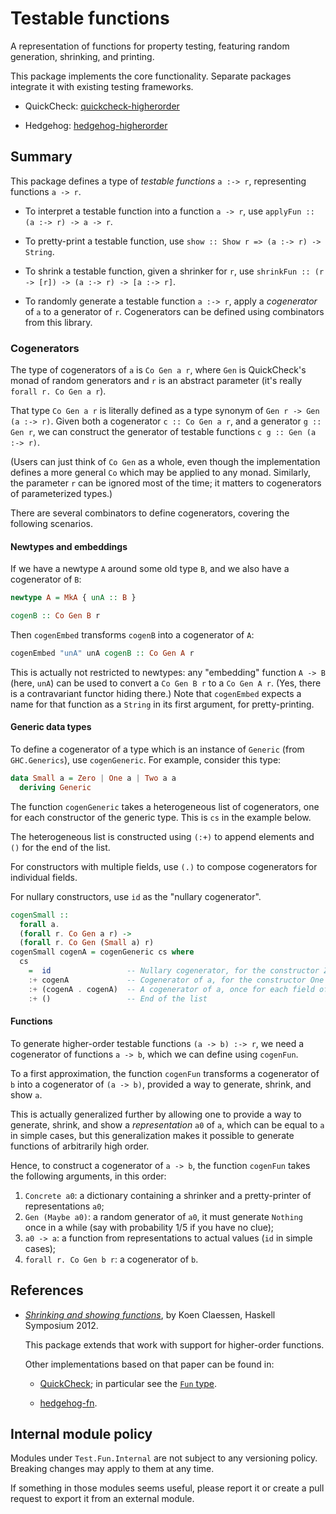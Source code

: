 # Testable functions

A representation of functions for property testing, featuring
random generation, shrinking, and printing.

This package implements the core functionality.
Separate packages integrate it with existing testing frameworks.

- QuickCheck: [quickcheck-higherorder](https://github.com/Lysxia/quickcheck-higherorder)

- Hedgehog: [hedgehog-higherorder](https://github.com/Lysxia/hedgehog-higherorder)

## Summary

This package defines a type of *testable functions* `a :-> r`,
representing functions `a -> r`.

- To interpret a testable function into a function `a -> r`,
  use `applyFun :: (a :-> r) -> a -> r`.

- To pretty-print a testable function,
  use `show :: Show r => (a :-> r) -> String`.

- To shrink a testable function, given a shrinker for `r`,
  use `shrinkFun :: (r -> [r]) -> (a :-> r) -> [a :-> r]`.

- To randomly generate a testable function `a :-> r`,
  apply a *cogenerator* of `a` to a generator of `r`.
  Cogenerators can be defined using combinators from this library.

### Cogenerators

The type of cogenerators of `a` is `Co Gen a r`,
where `Gen` is QuickCheck's monad of random generators
and `r` is an abstract parameter (it's really `forall r. Co Gen a r`).

That type `Co Gen a r` is literally defined as a type synonym of
`Gen r -> Gen (a :-> r)`.
Given both a cogenerator `c :: Co Gen a r`, and a generator `g :: Gen r`,
we can construct the generator of testable functions `c g :: Gen (a :-> r)`.

(Users can just think of `Co Gen` as a whole,
even though the implementation defines a more general `Co`
which may be applied to any monad.
Similarly, the parameter `r` can be ignored most of the time;
it matters to cogenerators of parameterized types.)

There are several combinators to define cogenerators,
covering the following scenarios.

#### Newtypes and embeddings

If we have a newtype `A` around some old type `B`, and we also have
a cogenerator of `B`:

```haskell
newtype A = MkA { unA :: B }

cogenB :: Co Gen B r
```

Then `cogenEmbed` transforms `cogenB` into a cogenerator of `A`:

```haskell
cogenEmbed "unA" unA cogenB :: Co Gen A r
```

This is actually not restricted to newtypes:
any "embedding" function `A -> B` (here, `unA`) can be used to convert a
`Co Gen B r` to a `Co Gen A r`.
(Yes, there is a contravariant functor hiding there.)
Note that `cogenEmbed` expects a name for that function as a `String`
in its first argument, for pretty-printing.

#### Generic data types

To define a cogenerator of a type which is an instance of `Generic` (from
`GHC.Generics`), use `cogenGeneric`. For example, consider this type:

```haskell
data Small a = Zero | One a | Two a a
  deriving Generic
```

The function `cogenGeneric` takes a heterogeneous list of
cogenerators, one for each constructor of the generic type.
This is `cs` in the example below.

The heterogeneous list is constructed using `(:+)` to append
elements and `()` for the end of the list.

For constructors with multiple fields,
use `(.)` to compose cogenerators for individual fields.

For nullary constructors, use `id` as the "nullary cogenerator".

```haskell
cogenSmall ::
  forall a.
  (forall r. Co Gen a r) ->
  (forall r. Co Gen (Small a) r)
cogenSmall cogenA = cogenGeneric cs where
  cs
    =  id                 -- Nullary cogenerator, for the constructor Zero
    :+ cogenA             -- Cogenerator of a, for the constructor One
    :+ (cogenA . cogenA)  -- A cogenerator of a, once for each field of the constructor Two
    :+ ()                 -- End of the list
```

#### Functions

To generate higher-order testable functions `(a -> b) :-> r`,
we need a cogenerator of functions `a -> b`,
which we can define using `cogenFun`.

To a first approximation, the function `cogenFun` transforms
a cogenerator of `b` into a cogenerator of `(a -> b)`, provided
a way to generate, shrink, and show `a`.

This is actually generalized further by allowing one to provide
a way to generate, shrink, and show a *representation* `a0` of `a`,
which can be equal to `a` in simple cases,
but this generalization makes it possible to generate
functions of arbitrarily high order.

Hence, to construct a cogenerator of `a -> b`,
the function `cogenFun` takes the following arguments, in this order:

1. `Concrete a0`: a dictionary containing a shrinker and a pretty-printer of
   representations `a0`;
2. `Gen (Maybe a0)`: a random generator of `a0`, it must generate `Nothing`
   once in a while (say with probability 1/5 if you have no clue);
3. `a0 -> a`: a function from representations to actual values
   (`id` in simple cases);
4. `forall r. Co Gen b r`: a cogenerator of `b`.

## References

- [*Shrinking and showing functions*](https://dl.acm.org/citation.cfm?id=2364516),
  by Koen Claessen, Haskell Symposium 2012.

  This package extends that work with support for higher-order functions.

  Other implementations based on that paper can be found in:

  + [QuickCheck](https://hackage.haskell.org/package/QuickCheck-2.13.2); in
    particular see the [`Fun`
    type](https://hackage.haskell.org/package/QuickCheck-2.13.2/docs/Test-QuickCheck.html#g:14).

  + [hedgehog-fn](https://hackage.haskell.org/package/hedgehog-fn).

## Internal module policy

Modules under `Test.Fun.Internal` are not subject to any versioning policy.
Breaking changes may apply to them at any time.

If something in those modules seems useful, please report it or create a pull
request to export it from an external module.
